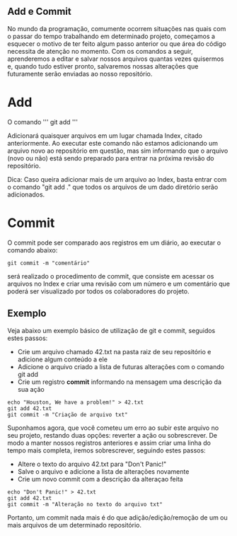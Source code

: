 ## Add e Commit

No mundo da programação, comumente ocorrem situações nas quais com o passar do tempo trabalhando em determinado projeto, começamos a esquecer o motivo de ter feito algum passo anterior ou que área do código necessita de atenção no momento. Com os comandos a seguir, aprenderemos a editar e salvar nossos arquivos quantas vezes quisermos e, quando tudo estiver pronto, salvaremos nossas alterações que futuramente serão enviadas ao nosso repositório.

# Add

O comando 
'''
git add <arquivos>
'''

Adicionará quaisquer arquivos em um lugar chamada Index, citado anteriormente. Ao executar este comando não estamos adicionando um arquivo novo ao repositório em questão, mas sim informando que o arquivo (novo ou não) está sendo preparado para entrar na próxima revisão do repositório.<br>

Dica: Caso queira adicionar mais de um arquivo ao Index, basta entrar com o comando "git add ." que todos os arquivos de um dado diretório serão adicionados.

# Commit

O commit pode ser comparado aos registros em um diário, ao executar o comando abaixo:
```
git commit -m "comentário"
```

será realizado o procedimento de commit, que consiste em acessar os arquivos no Index e criar uma revisão com um número e um comentário que poderá ser visualizado por todos os colaboradores do projeto.


## Exemplo

Veja abaixo um exemplo básico de utilização de git e commit, seguidos estes passos:


- Crie um arquivo chamado 42.txt na pasta raiz de seu repositório e adicione algum conteúdo a ele
- Adicione o arquivo criado a lista de futuras alterações com o comando git add <arquivo>
- Crie um registro **commit** informando na mensagem uma descrição da sua ação

```
echo "Houston, We have a problem!" > 42.txt
git add 42.txt
git commit -m "Criação de arquivo txt"
```

Suponhamos agora, que você cometeu um erro ao subir este arquivo no seu projeto, restando duas opções: reverter a ação ou sobrescrever. 
De modo a manter nossos registros anteriores e assim criar uma linha do tempo mais completa, iremos sobrescrever, seguindo estes passos:

- Altere o texto do arquivo 42.txt para "Don't Panic!"
- Salve o arquivo e adicione a lista de alterações novamente
- Crie um novo commit com a descrição da alteraçao feita

```
echo "Don't Panic!" > 42.txt
git add 42.txt
git commit -m "Alteração no texto do arquivo txt"
```

Portanto, um commit nada mais é do que  adição/edição/remoção de um ou mais arquivos de um determinado repositório.




